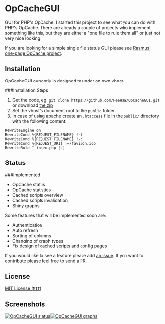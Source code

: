 OpCacheGUI
=

GUI for PHP's OpCache. I started this project to see what you can do with PHP's OpCache. There are already a couple of projects who implement something like this, but they are either a "one file to rule them all" or just not very nice looking.

If you are looking for a simple single file status GUI please see [Rasmus' one-page OpCache project][rasmus].

Installation
-

OpCacheGUI currently is designed to under an own vhost.

###Installation Steps

1. Get the code, eg. `git clone https://github.com/PeeHaa/OpCacheGUI.git` or download [the zip](https://github.com/PeeHaa/OpCacheGUI/archive/master.zip)
2. Set the vhost's document root to the `public` folder
3. In case of using apache create an `.htaccess` file in the `public/` directory with the following content:

```
RewriteEngine on
RewriteCond %{REQUEST_FILENAME} !-f
RewriteCond %{REQUEST_FILENAME} !-d
RewriteCond %{REQUEST_URI} !=/favicon.ico
RewriteRule ^ index.php [L]
```


Status
-

###Implemented

- OpCache status
- OpCache statistics
- Cached scripts overview
- Cached scripts invalidation
- Shiny graphs

Some features that will be implemented soon are:

- Authentication
- Auto refresh
- Sorting of columns
- Changing of graph types
- Fix design of cached scripts and config pages

If you would like to see a feature please add [an issue][issues]. If you want to contribute please feel free to send a PR.

License
-

[MIT License (`MIT`)][MIT]

Screenshots
-

[![OpCacheGUI status][1]][1][![OpCacheGUI graphs][2]][2]

[rasmus]: https://github.com/rlerdorf/opcache-status
[issues]: https://github.com/PeeHaa/OpCacheGUI/issues
[MIT]: http://spdx.org/licenses/MIT

[1]: https://opcachegui.pieterhordijk.com/style/opcachegui-home.png
[2]: https://opcachegui.pieterhordijk.com/style/opcachegui-graphs.png
